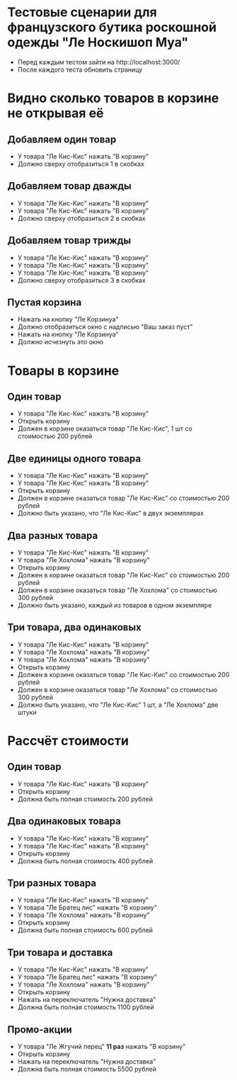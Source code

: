 # Тестовые сценарии для французского бутика роскошной одежды "Ле Носкишоп Муа"

- Перед каждым тестом зайти на http://localhost:3000/
- После каждого теста обновить страницу

# Видно сколько товаров в корзине не открывая её

## Добавляем один товар

- У товара "Ле Кис-Кис" нажать "В корзину"
- Должно сверху отобразиться 1 в скобках

## Добавляем товар дважды

- У товара "Ле Кис-Кис" нажать "В корзину"
- У товара "Ле Кис-Кис" нажать "В корзину"
- Должно сверху отобразиться 2 в скобках

## Добавляем товар трижды

- У товара "Ле Кис-Кис" нажать "В корзину"
- У товара "Ле Кис-Кис" нажать "В корзину"
- У товара "Ле Кис-Кис" нажать "В корзину"
- Должно сверху отобразиться 3 в скобках

## Пустая корзина

- Нажать на кнопку "Ле Корзинуа"
- Должно отобразиться окно с надписью "Ваш заказ пуст"
- Нажать на кнопку "Ле Корзинуа"
- Должно исчезнуть это окно

# Товары в корзине

## Один товар

- У товара "Ле Кис-Кис" нажать "В корзину"
- Открыть корзину
- Должен в корзине оказаться товар "Ле Кис-Кис", 1 шт со стоимостью 200 рублей

## Две единицы одного товара

- У товара "Ле Кис-Кис" нажать "В корзину"
- У товара "Ле Кис-Кис" нажать "В корзину"
- Открыть корзину
- Должен в корзине оказаться товар "Ле Кис-Кис" со стоимостью 200 рублей
- Должно быть указано, что "Ле Кис-Кис" в двух экземплярах

## Два разных товара

- У товара "Ле Кис-Кис" нажать "В корзину"
- У товара "Ле Хохлома" нажать "В корзину"
- Открыть корзину
- Должен в корзине оказаться товар "Ле Кис-Кис" со стоимостью 200 рублей
- Должен в корзине оказаться товар "Ле Хохлома" со стоимостью 300 рублей
- Должно быть указано, каждый из товаров в одном экземпляре

## Три товара, два одинаковых

- У товара "Ле Кис-Кис" нажать "В корзину"
- У товара "Ле Хохлома" нажать "В корзину"
- У товара "Ле Хохлома" нажать "В корзину"
- Открыть корзину
- Должен в корзине оказаться товар "Ле Кис-Кис" со стоимостью 200 рублей
- Должен в корзине оказаться товар "Ле Хохлома" со стоимостью 300 рублей
- Должно быть указано, что "Ле Кис-Кис" 1 шт, а "Ле Хохлома" две штуки

# Рассчёт стоимости

## Один товар

- У товара "Ле Кис-Кис" нажать "В корзину"
- Открыть корзину
- Должна быть полная стоимость 200 рублей

## Два одинаковых товара

- У товара "Ле Кис-Кис" нажать "В корзину"
- У товара "Ле Кис-Кис" нажать "В корзину"
- Открыть корзину
- Должна быть полная стоимость 400 рублей

## Три разных товара

- У товара "Ле Кис-Кис" нажать "В корзину"
- У товара "Ле Братец лис" нажать "В корзину"
- У товара "Ле Хохлома" нажать "В корзину"
- Открыть корзину
- Должна быть полная стоимость 600 рублей

## Три товара и доставка

- У товара "Ле Кис-Кис" нажать "В корзину"
- У товара "Ле Братец лис" нажать "В корзину"
- У товара "Ле Хохлома" нажать "В корзину"
- Открыть корзину
- Нажать на переключатель "Нужна доставка"
- Должна быть полная стоимость 1100 рублей

## Промо-акции

- У товара "Ле Жгучий перец" **11 раз** нажать "В корзину"
- Открыть корзину
- Нажать на переключатель "Нужна доставка"
- Должна быть полная стоимость 5500 рублей
